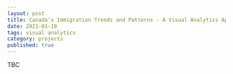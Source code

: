 ```yaml
---
layout: post
title: Canada's Immigration Trends and Patterns - A Visual Analytics Approach
date: 2021-01-10
tags: visual analytics
category: projects
published: true
---
```


TBC
